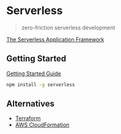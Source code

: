 # Serverless

> zero-friction serverless development

[The Serverless Application Framework](https://www.serverless.com/)


## Getting Started

[Getting Started Guide](https://www.serverless.com/framework/docs/getting-started/)

```bash
npm install -g serverless
```

## Alternatives

* [Terraform](https://www.terraform.io/)
* [AWS CloudFormation](https://aws.amazon.com/cloudformation/)

